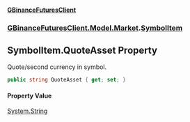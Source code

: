 #### [GBinanceFuturesClient](./index.md 'index')
### [GBinanceFuturesClient.Model.Market](./GBinanceFuturesClient-Model-Market.md 'GBinanceFuturesClient.Model.Market').[SymbolItem](./GBinanceFuturesClient-Model-Market-SymbolItem.md 'GBinanceFuturesClient.Model.Market.SymbolItem')
## SymbolItem.QuoteAsset Property
Quote/second currency in symbol.  
```csharp
public string QuoteAsset { get; set; }
```
#### Property Value
[System.String](https://docs.microsoft.com/en-us/dotnet/api/System.String 'System.String')  
